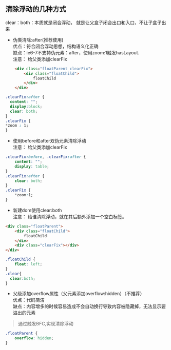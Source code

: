 ## 清除浮动的几种方式
clear：both：本质就是闭合浮动， 就是让父盒子闭合出口和入口，不让子盒子出来

+ 伪类清除:after(推荐使用)  
    优点：符合闭合浮动思想，结构语义化正确   
    缺点：ie6-7不支持伪元素：after，使用zoom:1触发hasLayout.  
    注意： 给父类添加clearFix
```html
    <div class="floatParent clearFix">
        <div class="floatChild">
            floatChild
        </div>
    </div>
```
```css
.clearFix:after {
  content: "";
  display:block;
  clear: both;
}
.clearFix {
*zoom : 1;
}
```

+ 使用before和after双伪元素清除浮动  
  注意： 给父类添加clearFix
```css
.clearFix:before, .clearFix:after {
    content: "";
    display: table;
}
.clearFix:after {
    clear: both;
}
.clearFix {
    *zoom:1;
}
```


+ 新建dom使用clear:both  
   注意： 给谁清除浮动，就在其后额外添加一个空白标签。

```html
<div class="floatParent">
    <div class="floatChild">
        floatChild
    </div>
    <div class="clearFix"></div>    
</div>
```
```css
.floatChild {
    float: left;
}
.clear{
  clear:both;
}
```
+ 父级添加overflow属性（父元素添加overflow:hidden）（不推荐）  
   优点：代码简洁  
   缺点：内容增多的时候容易造成不会自动换行导致内容被隐藏掉，无法显示要溢出的元素
> 通过触发BFC,实现清除浮动
    
```css
.floatParent {
    overflow: hidden;
}
```

